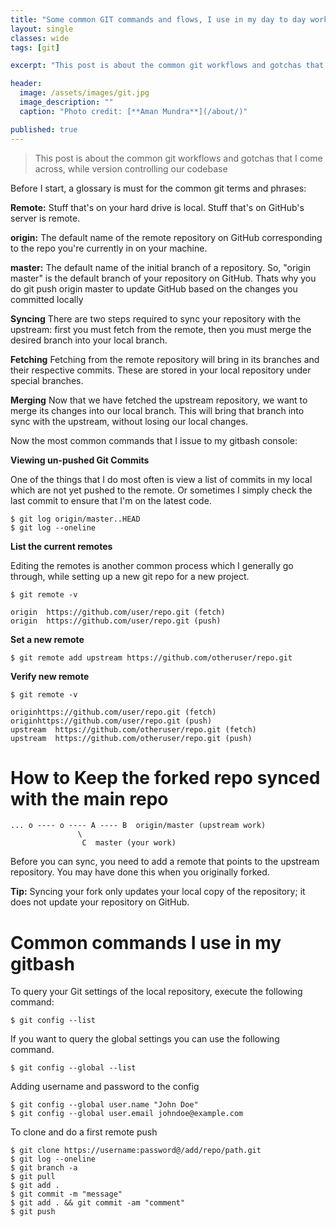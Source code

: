 ```yaml
---
title: "Some common GIT commands and flows, I use in my day to day work"
layout: single
classes: wide
tags: [git]

excerpt: "This post is about the common git workflows and gotchas that I come across, while version controlling our codebase"

header:
  image: /assets/images/git.jpg
  image_description: ""
  caption: "Photo credit: [**Aman Mundra**](/about/)"

published: true
---
```



> This post is about the common git workflows and gotchas that I come across, while version controlling our codebase

Before I start, a glossary is must for the common git terms and phrases:
 
**Remote:** Stuff that's on your hard drive is local. Stuff that's on GitHub's server is remote.

**origin:** The default name of the remote repository on GitHub corresponding to the repo you're currently in on your machine. 

**master:** The default name of the initial branch of a repository. So, "origin master" is the default branch of your repository on GitHub. 
Thats why you do git push origin master to update GitHub based on the changes you committed locally

**Syncing**
There are two steps required to sync your repository with the upstream: first you must fetch from the remote, then you must merge the desired branch into your local branch.

**Fetching**
Fetching from the remote repository will bring in its branches and their respective commits. These are stored in your local repository under special branches.

**Merging**
Now that we have fetched the upstream repository, we want to merge its changes into our local branch. 
This will bring that branch into sync with the upstream, without losing our local changes.


Now the most common commands that I issue to my gitbash console:

**Viewing un-pushed Git Commits** 

One of the things that I do most often is view a list of commits in my local which are not yet pushed to the remote.
Or sometimes I simply check the last commit to ensure that I'm on the latest code.

    $ git log origin/master..HEAD
    $ git log --oneline

**List the current remotes**

Editing the remotes is another common process which I generally go through, while setting up a new git repo for a new project.

    $ git remote -v

    origin  https://github.com/user/repo.git (fetch)
    origin  https://github.com/user/repo.git (push)

**Set a new remote**    

    $ git remote add upstream https://github.com/otheruser/repo.git

**Verify new remote**

    $ git remote -v
    
    originhttps://github.com/user/repo.git (fetch)
    originhttps://github.com/user/repo.git (push)
    upstream  https://github.com/otheruser/repo.git (fetch)
    upstream  https://github.com/otheruser/repo.git (push)



# How to Keep the forked repo synced with the main repo

	... o ---- o ---- A ---- B  origin/master (upstream work)
                   \
                    C  master (your work)

Before you can sync, you need to add a remote that points to the upstream repository. You may have done this when you originally forked.

**Tip:** Syncing your fork only updates your local copy of the repository; it does not update your repository on GitHub.

# Common commands I use in my gitbash

To query your Git settings of the local repository, execute the following command:
    
    $ git config --list 

If you want to query the global settings you can use the following command.

    $ git config --global --list 
    
Adding username and password to the config

    $ git config --global user.name "John Doe"
    $ git config --global user.email johndoe@example.com

To clone and do a first remote push

    $ git clone https://username:password@/add/repo/path.git
    $ git log --oneline
    $ git branch -a
    $ git pull
    $ git add .
    $ git commit -m "message"
    $ git add . && git commit -am "comment"
    $ git push
    
    

